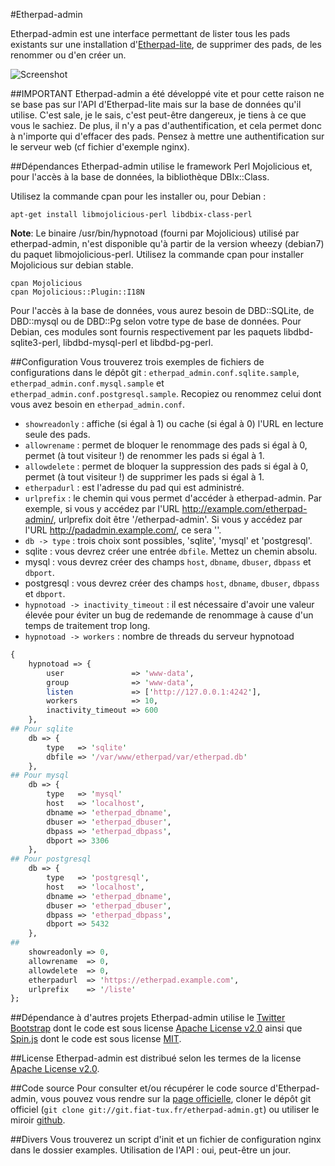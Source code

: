 #Etherpad-admin

Etherpad-admin est une interface permettant de lister tous les pads existants sur une installation d'[Etherpad-lite](https://github.com/ether/etherpad-lite), de supprimer des pads, de les renommer ou d'en créer un.

![Screenshot](https://raw.github.com/ldidry/etherpad-admin/master/demo.png)

##IMPORTANT
Etherpad-admin a été développé vite et pour cette raison ne se base pas sur l'API d'Etherpad-lite mais sur la base de données qu'il utilise.
C'est sale, je le sais, c'est peut-être dangereux, je tiens à ce que vous le sachiez.
De plus, il n'y a pas d'authentification, et cela permet donc à n'importe qui d'effacer des pads. Pensez à mettre une authentification sur le serveur web (cf fichier d'exemple nginx).

##Dépendances
Etherpad-admin utilise le framework Perl Mojolicious et, pour l'accès à la base de données, la bibliothèque DBIx::Class.

Utilisez la commande cpan pour les installer ou, pour Debian :
```shell
apt-get install libmojolicious-perl libdbix-class-perl
```

__Note__: Le binaire /usr/bin/hypnotoad (fourni par Mojolicious) utilisé par etherpad-admin, n'est disponible qu'à partir de la version wheezy (debian7) du paquet libmojolicious-perl. Utilisez la commande cpan pour installer Mojolicious sur debian stable.

```shell
cpan Mojolicious
cpan Mojolicious::Plugin::I18N
```

Pour l'accès à la base de données, vous aurez besoin de DBD::SQLite, de DBD::mysql ou de DBD::Pg selon votre type de base de données.
Pour Debian, ces modules sont fournis respectivement par les paquets libdbd-sqlite3-perl, libdbd-mysql-perl et libdbd-pg-perl.

##Configuration
Vous trouverez trois exemples de fichiers de configurations dans le dépôt git : `etherpad_admin.conf.sqlite.sample`, `etherpad_admin.conf.mysql.sample` et `etherpad_admin.conf.postgresql.sample`.
Recopiez ou renommez celui dont vous avez besoin en `etherpad_admin.conf`.
* `showreadonly` : affiche (si égal à 1) ou cache (si égal à 0) l'URL en lecture seule des pads.
* `allowrename`  : permet de bloquer le renommage des pads si égal à 0, permet (à tout visiteur !) de renommer les pads si égal à 1.
* `allowdelete`  : permet de bloquer la suppression des pads si égal à 0, permet (à tout visiteur !) de supprimer les pads si égal à 1.
* `etherpadurl`  : est l'adresse du pad qui est administré.
* `urlprefix`    : le chemin qui vous permet d'accéder à etherpad-admin.
  Par exemple, si vous y accédez par l'URL http://example.com/etherpad-admin/, urlprefix doit être '/etherpad-admin'.
  Si vous y accédez par l'URL http://padadmin.example.com/, ce sera ''.
* `db -> type`  : trois choix sont possibles, 'sqlite', 'mysql' et 'postgresql'.
 * sqlite      : vous devrez créer une entrée `dbfile`. Mettez un chemin absolu.
 * mysql       : vous devrez créer des champs `host`, `dbname`, `dbuser`, `dbpass` et `dbport`.
 * postgresql  : vous devrez créer des champs `host`, `dbname`, `dbuser`, `dbpass` et `dbport`.
* `hypnotoad -> inactivity_timeout` : il est nécessaire d'avoir une valeur élevée pour éviter un bug de redemande de renommage à cause d'un temps de traitement trop long.
* `hypnotoad -> workers`            : nombre de threads du serveur hypnotoad

```perl
{
    hypnotoad => {
        user               => 'www-data',
        group              => 'www-data',
        listen             => ['http://127.0.0.1:4242'],
        workers            => 10,
        inactivity_timeout => 600
    },
## Pour sqlite
    db => {
        type   => 'sqlite'
        dbfile => '/var/www/etherpad/var/etherpad.db'
    },
## Pour mysql
    db => {
        type   => 'mysql'
        host   => 'localhost',
        dbname => 'etherpad_dbname',
        dbuser => 'etherpad_dbuser',
        dbpass => 'etherpad_dbpass',
        dbport => 3306
    },
## Pour postgresql
    db => {
        type   => 'postgresql',
        host   => 'localhost',
        dbname => 'etherpad_dbname',
        dbuser => 'etherpad_dbuser',
        dbpass => 'etherpad_dbpass',
        dbport => 5432
    },
##
    showreadonly => 0,
    allowrename  => 0,
    allowdelete  => 0,
    etherpadurl  => 'https://etherpad.example.com',
    urlprefix    => '/liste'
};
```

##Dépendance à d'autres projets
Etherpad-admin utilise le [Twitter Bootstrap](http://twitter.github.com/bootstrap/) dont le code est sous license [Apache License v2.0](http://www.apache.org/licenses/LICENSE-2.0) ainsi que [Spin.js](http://fgnass.github.com/spin.js/) dont le code est sous license [MIT](http://opensource.org/licenses/mit-license.php).

##License
Etherpad-admin est distribué selon les termes de la license [Apache License v2.0](http://www.apache.org/licenses/LICENSE-2.0).

##Code source
Pour consulter et/ou récupérer le code source d'Etherpad-admin, vous pouvez vous rendre sur la [page officielle](http://dev.fiat-tux.fr/projects/etherpad-admin), cloner le dépôt git officiel (`git clone git://git.fiat-tux.fr/etherpad-admin.gt`) ou utiliser le miroir [github](http://github.com/ldidry/etherpad-admin).

##Divers
Vous trouverez un script d'init et un fichier de configuration nginx dans le dossier examples.
Utilisation de l'API : oui, peut-être un jour.
